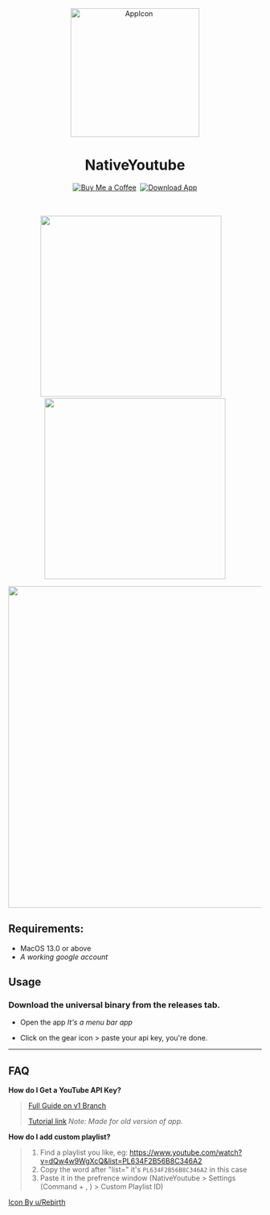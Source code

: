 <!-- GitAds-Verify: 1FIR3Z7RJ8E4TQ5WIXPE2ST9NAXBKTQE -->

<div align="center">
<img width="256" alt="AppIcon" src="https://user-images.githubusercontent.com/43297314/209301276-f93ea3b0-4466-4c9a-8f60-2d8e8523526f.png">

  <h1>NativeYoutube</h1>

  <a href="https://www.buymeacoffee.com/swiftdev" target="_blank"><img src="https://user-images.githubusercontent.com/43297314/167192051-dc8cfd47-1c2d-43f1-bb95-275ae70ef8dd.svg" alt="Buy Me a Coffee" ></a>&nbsp;&nbsp;<a href="https://github.com/Aayush9029/NativeYoutube/releases/download/v3.1/NativeYoutube.app.zip" target="_blank"><img src="https://user-images.githubusercontent.com/43297314/167192056-015e7f19-d47c-4d80-9843-75946a882078.svg" alt="Download App" ></a>
	<br>
	<br>
<br>



<img src="https://user-images.githubusercontent.com/43297314/209300521-43594e99-fc62-4201-b635-bb2559e5cbfe.png" width="360"> &nbsp;  &nbsp;<img src="https://user-images.githubusercontent.com/43297314/209300526-1b55652a-bbe5-4570-8945-e3cf5644b205.png" width="360">


<img src="https://user-images.githubusercontent.com/43297314/209300818-97345257-d868-4bb8-a6f9-457500a869e1.png" width="640">

</div>

## Requirements:
- MacOS 13.0 or above
- *A working google account*

## Usage
### Download the universal binary from the releases tab.
- Open the app *It's a menu bar app*

- Click on the gear icon > paste your api key, you're done.

---

## FAQ

**How do I Get a YouTube API Key?**

> [Full Guide on v1 Branch](https://github.com/Aayush9029/NativeYoutube/tree/Mubbii)
>
>[Tutorial link](https://www.youtube.com/watch?v=WrFPERZb7uw) *Note: Made for old version of app.*


**How do I add custom playlist?**

> 1. Find a playlist you like, eg: https://www.youtube.com/watch?v=dQw4w9WgXcQ&list=PL634F2B56B8C346A2
> 2. Copy the word after "list=" it's `PL634F2B56B8C346A2` in this case
> 3. Paste it in the prefrence window (NativeYoutube > Settings (Command + , ) > Custom Playlist ID)


[Icon By u/Rebirth](https://macosicons.com/#/u/Rebirth%20Ego)
